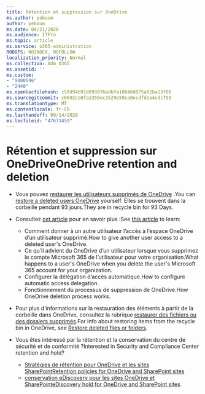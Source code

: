 ```yaml
---
title: Rétention et suppression sur OneDrive
ms.author: pebaum
author: pebaum
ms.date: 04/21/2020
ms.audience: ITPro
ms.topic: article
ms.service: o365-administration
ROBOTS: NOINDEX, NOFOLLOW
localization_priority: Normal
ms.collection: Adm_O365
ms.assetid: ''
ms.custom:
- "9000596"
- "2440"
ms.openlocfilehash: c5fd94b91d0938f6adbfa10848d875a02ba23f00
ms.sourcegitcommit: c6692ce0fa1358ec3529e59ca0ecdfdea4cdc759
ms.translationtype: MT
ms.contentlocale: fr-FR
ms.lasthandoff: 09/14/2020
ms.locfileid: "47673459"
---
```

# <a name="onedrive-retention-and-deletion"></a><span data-ttu-id="65266-102">Rétention et suppression sur OneDrive</span><span class="sxs-lookup"><span data-stu-id="65266-102">OneDrive retention and deletion</span></span>

- <span data-ttu-id="65266-103">Vous pouvez [restaurer les utilisateurs supprimés de OneDrive](https://docs.microsoft.com/onedrive/restore-deleted-onedrive) .</span><span class="sxs-lookup"><span data-stu-id="65266-103">You can [restore a deleted users OneDrive](https://docs.microsoft.com/onedrive/restore-deleted-onedrive) yourself.</span></span> <span data-ttu-id="65266-104">Elles se trouvent dans la corbeille pendant 93 jours.</span><span class="sxs-lookup"><span data-stu-id="65266-104">They are in recycle bin for 93 Days.</span></span>

- <span data-ttu-id="65266-105">Consultez [cet article](https://docs.microsoft.com/onedrive/retention-and-deletion) pour en savoir plus :</span><span class="sxs-lookup"><span data-stu-id="65266-105">See [this article](https://docs.microsoft.com/onedrive/retention-and-deletion) to learn:</span></span>
    - <span data-ttu-id="65266-106">Comment donner à un autre utilisateur l’accès à l’espace OneDrive d’un utilisateur supprimé.</span><span class="sxs-lookup"><span data-stu-id="65266-106">How to give another user access to a deleted user's OneDrive.</span></span>
    - <span data-ttu-id="65266-107">Ce qu’il advient du OneDrive d’un utilisateur lorsque vous supprimez le compte Microsoft 365 de l’utilisateur pour votre organisation.</span><span class="sxs-lookup"><span data-stu-id="65266-107">What happens to a user's OneDrive when you delete the user's Microsoft 365 account for your organization.</span></span>
    - <span data-ttu-id="65266-108">Configurer la délégation d’accès automatique.</span><span class="sxs-lookup"><span data-stu-id="65266-108">How to configure automatic access delegation.</span></span>
    - <span data-ttu-id="65266-109">Fonctionnement du processus de suppression de OneDrive.</span><span class="sxs-lookup"><span data-stu-id="65266-109">How OneDrive deletion process works.</span></span>

- <span data-ttu-id="65266-110">Pour plus d’informations sur la restauration des éléments à partir de la corbeille dans OneDrive, consultez la rubrique [restaurer des fichiers ou des dossiers supprimés](https://support.office.com/article/949ada80-0026-4db3-a953-c99083e6a84f).</span><span class="sxs-lookup"><span data-stu-id="65266-110">For info about restoring items from the recycle bin in OneDrive, see [Restore deleted files or folders](https://support.office.com/article/949ada80-0026-4db3-a953-c99083e6a84f).</span></span>

- <span data-ttu-id="65266-111">Vous êtes intéressé par la rétention et la conservation du centre de sécurité et de conformité ?</span><span class="sxs-lookup"><span data-stu-id="65266-111">Interested in Security and Compliance Center retention and hold?</span></span>
    - [<span data-ttu-id="65266-112">Stratégies de rétention pour OneDrive et les sites SharePoint</span><span class="sxs-lookup"><span data-stu-id="65266-112">Retention policies for OneDrive and SharePoint sites</span></span>](https://docs.microsoft.com/microsoft-365/compliance/retention-policies)
    - [<span data-ttu-id="65266-113">conservation eDiscovery pour les sites OneDrive et SharePoint</span><span class="sxs-lookup"><span data-stu-id="65266-113">eDiscovery hold for OneDrive and SharePoint sites</span></span>](https://docs.microsoft.com/office365/securitycompliance/ediscovery-cases#step-4-place-content-locations-on-hold)
